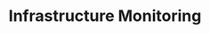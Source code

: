 ---
title:  Infrastructure Monitoring
linkTitle: 6. Infrastructure Monitoring
weight: 6
_build:
  render: never
---